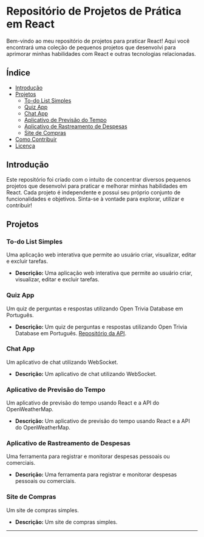 # Repositório de Projetos de Prática em React

Bem-vindo ao meu repositório de projetos para praticar React! Aqui você encontrará uma coleção de pequenos projetos que desenvolvi para aprimorar minhas habilidades com React e outras tecnologias relacionadas.

## Índice

- [Introdução](#introdução)
- [Projetos](#projetos)
  - [To-do List Simples](#to-do-list-simples)
  - [Quiz App](#quiz-app)
  - [Chat App](#chat-app)
  - [Aplicativo de Previsão do Tempo](#aplicativo-de-previsão-do-tempo)
  - [Aplicativo de Rastreamento de Despesas](#aplicativo-de-rastreamento-de-despesas)
  - [Site de Compras](#site-de-compras)
- [Como Contribuir](#como-contribuir)
- [Licença](#licença)

## Introdução

Este repositório foi criado com o intuito de concentrar diversos pequenos projetos que desenvolvi para praticar e melhorar minhas habilidades em React. Cada projeto é independente e possui seu próprio conjunto de funcionalidades e objetivos. Sinta-se à vontade para explorar, utilizar e contribuir!

## Projetos

### To-do List Simples

Uma aplicação web interativa que permite ao usuário criar, visualizar, editar e excluir tarefas.

- **Descrição:** Uma aplicação web interativa que permite ao usuário criar, visualizar, editar e excluir tarefas.

### Quiz App

Um quiz de perguntas e respostas utilizando Open Trivia Database em Português.

- **Descrição:** Um quiz de perguntas e respostas utilizando Open Trivia Database em Português. [Repositório da API](https://github.com/peterfritz/tryvia-api).

### Chat App

Um aplicativo de chat utilizando WebSocket.

- **Descrição:** Um aplicativo de chat utilizando WebSocket.

### Aplicativo de Previsão do Tempo

Um aplicativo de previsão do tempo usando React e a API do OpenWeatherMap.

- **Descrição:** Um aplicativo de previsão do tempo usando React e a API do OpenWeatherMap.

### Aplicativo de Rastreamento de Despesas

Uma ferramenta para registrar e monitorar despesas pessoais ou comerciais.

- **Descrição:** Uma ferramenta para registrar e monitorar despesas pessoais ou comerciais.

### Site de Compras

Um site de compras simples.

- **Descrição:** Um site de compras simples.

---

